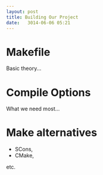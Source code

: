 ```yaml
---
layout: post
title: Building Our Project
date:   3014-06-06 05:21
---
```


# Makefile

Basic theory...

# Compile Options

What we need most...

# Make alternatives

 * SCons,
 * CMake,

etc.
